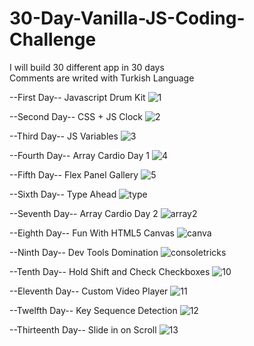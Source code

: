 # 30-Day-Vanilla-JS-Coding-Challenge
I will build 30 different app in 30 days </br>
Comments are writed with Turkish Language

--First Day--
Javascript Drum Kit
![1](https://user-images.githubusercontent.com/61773458/180597511-20195c2a-3a67-4f0f-a14d-e95a256b763a.jpg)

--Second Day--
CSS + JS Clock
![2](https://user-images.githubusercontent.com/61773458/180597514-327831e7-9c3e-46bf-9fde-1875ecd3cf61.jpg)

--Third Day--
JS Variables
![3](https://user-images.githubusercontent.com/61773458/180597516-af789918-2ac5-44db-bb8a-2c8eb20f6e75.png)

--Fourth Day--
Array Cardio Day 1
![4](https://user-images.githubusercontent.com/61773458/180597518-8f6bc173-28df-4da9-a339-5a3755ff80c3.png)

--Fifth Day--
Flex Panel Gallery
![5](https://user-images.githubusercontent.com/61773458/180597519-0c73f4df-1e8f-49f3-bf29-5214080bfbda.png)

--Sixth Day--
Type Ahead
![type](https://user-images.githubusercontent.com/61773458/180661997-1c3ac985-1a71-40ce-934f-f6d9cd109bb7.png)

--Seventh Day--
Array Cardio Day 2
![array2](https://user-images.githubusercontent.com/61773458/180662041-71f9e698-13f8-41ce-b0eb-a9a051d19f83.png)

--Eighth Day--
Fun With HTML5 Canvas
![canva](https://user-images.githubusercontent.com/61773458/180662047-968cbb15-6c49-4262-98e9-9d06d2014796.png)

--Ninth Day--
Dev Tools Domination
![consoletricks](https://user-images.githubusercontent.com/61773458/180867066-5fcfc4f9-055d-4f1b-aecb-73dbd9f14116.png)

--Tenth Day--
Hold Shift and Check Checkboxes
![10](https://user-images.githubusercontent.com/61773458/181109577-053850ef-32f3-4075-9b81-478e57171681.png)

--Eleventh Day--
Custom Video Player
![11](https://user-images.githubusercontent.com/61773458/182112507-bdbb18b5-a85e-460d-8734-d7668fb096ea.png)

--Twelfth Day--
Key Sequence Detection
![12](https://user-images.githubusercontent.com/61773458/182112538-429654d0-2bdd-4548-931b-1ad3b6d3bb34.png)

--Thirteenth Day--
Slide in on Scroll
![13](https://user-images.githubusercontent.com/61773458/182136420-772fb453-5f48-4c90-8e2b-4b8c1b3c3189.png)
